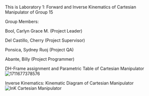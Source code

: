 This is Laboratory 1: Forward and Inverse Kinematics of Cartesian Manipulator of Group 15

Group Members:

Bool, Carlyn Grace M. (Project Leader)

Del Castillo, Cherry (Project Supervisor)

Ponsica, Sydney Ruoj (Project QA)

Abante, Billy (Project Programmer)


DH-Frame assignment and Parametric Table of Cartesian Manipulator
![1711677378576](https://github.com/billyabante/Robotics2_FK-IK_Group15_Cartesian_2024/assets/157568463/c8cb3e67-08ca-4ebc-87c4-cd8b078b47e6)


Inverse Kinematics:
Kinematic Diagram of Cartesian Manipulator
![InK Cartesian Manipulator](https://github.com/billyabante/Robotics2_FK-IK_Group15_Cartesian_2024/assets/157568463/2737d38d-a779-4b3c-a797-76a3779cc524)

 
